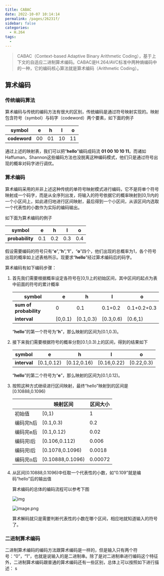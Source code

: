 ```yaml
---
title: CABAC
date: 2022-10-07 10:14:14
permalink: /pages/26231f/
sidebar: false
categories:
  - H.264
tags:
  - 
---
```


> CABAC（Context-based Adaptive Binary Arithmetic Coding），基于上下文的自适应二进制算术编码。CABAC是H.264/AVC标准中两种熵编码中的一种，它的编码核心算法就是算术编码（Arithmetic Coding）。

## 算术编码

### 传统编码算法

算术编码与传统的编码方法有很大的区别，传统编码是通过符号映射实现的。映射包含符号（symbol）与码字（codeword）两个要素，如下面的例子

| symbol       | e    | h    | l    | o    |
| ------------ | ---- | ---- | ---- | ---- |
| **codeword** | 00   | 01   | 10   | 11   |

通过上述的映射表，我们可以把“**hello**”编码成码流 **01 00 10 10 11**。而诸如Haffuman，Shannon这些编码方法也没脱离这种编码模式，他们只是通过符号出现的概率对码字进行调优。

### 算术编码

算术编码采用的并非上述这种传统的单符号映射模式进行编码，它不是将单个符号映射成一个码字，而是从全序列出发，将输入的符号依据它的概率映射到[0,1)内的一个小区间上，如此递归地进行区间映射，最后得到一个小区间，从该区间内选取一个代表性的小数作为实际的编码输出。

如下面为算术编码的例子

| symbol          | e    | h    | l    | o    |
| --------------- | ---- | ---- | ---- | ---- |
| **probability** | 0.1  | 0.2  | 0.3  | 0.4  |

假设需要编码的符号只有“**e**”,“**h**”,“**l**”，“**o**”四个，他们出现的总概率为1，各个符号出现的概率如上述表格所示。现要求“**hello**”经过算术编码后的码字。

算术编码有如下编码步骤：

1. 首先我们需要根据概率设定各符号在[0,1)上的初始区间，其中区间的起点为表中前面的符号的累计概率

   | **symbol**             | e       | h         | l         | o           |
   | ---------------------- | ------- | --------- | --------- | ----------- |
   | **sum of probability** | 0       | 0.1       | 0.1+0.2   | 0.1+0.2+0.3 |
   | **interval**           | [0,0.1) | [0.1,0.3) | [0.3,0.6) | [0.6,1)     |

   “**hello**”的第一个符号为“**h**”，那么映射的区间为[0.1,0.3)。

2. 接下来我们需要根据符号的概率分割[0.1,0.3)上的区间，得到的结果如下

   | **symbol**   | e          | h           | l           | o          |
   | ------------ | ---------- | ----------- | ----------- | ---------- |
   | **interval** | [0.1,0.12) | [0.12,0.16) | [0.16,0.22) | [0.22,0.3) |

   “**hello**”的第二个符号为“**e**”，那么映射的区间为[0.1,0.12)。

3. 按照这种方式继续进行区间映射，最终“hello”映射到的区间是[0.10888,0.1096)

   |           | 映射区间         | 区间大小 |
   | --------- | ---------------- | -------- |
   | 初始值    | [0,1)            | 1        |
   | 编码完h后 | [0.1,0.3)        | 0.2      |
   | 编码完e后 | [0.1,0.12)       | 0.02     |
   | 编码完l后 | [0.106,0.112)    | 0.006    |
   | 编码完l后 | [0.1078,0.1096)  | 0.0018   |
   | 编码完o后 | [0.10888,0.1096) | 0.00072  |

4. 从区间[0.10888,0.1096)中任取一个代表性的小数，如“0.109”就是编码“hello”后的输出值

   算术编码的总体的编码流程可以参考下图

   ![img](https://raw.githubusercontent.com/wang-jiaolong/Pic_md/master/images/202210231153934.webp)

   ![image.png](https://raw.githubusercontent.com/wang-jiaolong/Pic_md/master/images/202210231153619.png)

   
   
   算术解码就只是需要判断代表性的小数在哪个区间，相应地就知道输入的符号了。

### 二进制算术编码

二进制算术编码的编码方法跟算术编码是一样的，但是输入只有两个符号：“0”，“1”，也就是说输入的是二进制串。除了是对二进制串进行编码这个特征外，二进制算术编码跟普通的算术编码还有一些区别，总体上可以按照如下进行描述：
s